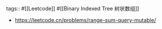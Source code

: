 tags:: #[[Leetcode]] #[[Binary Indexed Tree 树状数组]]

- https://leetcode.cn/problems/range-sum-query-mutable/